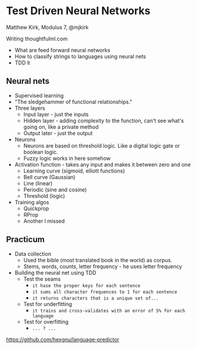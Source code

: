 # Test Driven Neural Networks

Matthew Kirk, Modulus 7, @mjkirk

Writing thoughtfulml.com

* What are feed forward neural networks
* How to classify strings to languages using neural nets
* TDD it

## Neural nets

* Supervised learning
* "The sledgehammer of functional relationships."
* Three layers
    * Input layer - just the inputs
    * Hidden layer - adding complexity to the function, can't see what's going on, like a private method
    * Output later - just the output
* Neurons
    * Neurons are based on threshold logic. Like a digital logic gate or boolean logic.
    * Fuzzy logic works in here somehow
* Activation function - takes any input and makes it between zero and one
    * Learning curve (sigmoid, elliott functions)
    * Bell curve (Gaussian)
    * Line (linear)
    * Periodic (sine and cosine)
    * Threshold (logic)
* Training algos
    * Quickprop
    * RProp
    * Another I missed

## Practicum

* Data collection
    * Used the bible (most translated book in the world) as corpus.
    * Stems, words, counts, letter frequency - he uses letter frequency
* Building the neural net using TDD
    * Test the seams
        * `it hase the proper keys for each sentence`
        * `it sums all character frequences to 1 for each sentence`
        * `it returns characters that is a unique set of...`
    * Test for underfitting
        * `it trains and cross-validates with an error of 5% for each language`
    * Test for overfitting
        * `... ? ...`

https://github.com/hexgnu/language-predictor

